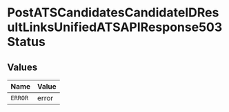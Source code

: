 # PostATSCandidatesCandidateIDResultLinksUnifiedATSAPIResponse503Status


## Values

| Name    | Value   |
| ------- | ------- |
| `ERROR` | error   |